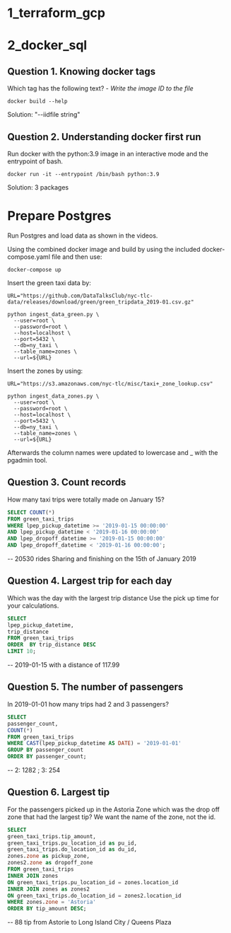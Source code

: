 # 1_terraform_gcp
# 2_docker_sql

## Question 1. Knowing docker tags

Which tag has the following text? - *Write the image ID to the file* 


```docker build --help```

Solution: "--iidfile string"


## Question 2. Understanding docker first run 

Run docker with the python:3.9 image in an interactive mode and the entrypoint of bash.

```docker run -it --entrypoint /bin/bash python:3.9```

Solution: 3 packages

# Prepare Postgres

Run Postgres and load data as shown in the videos. 

Using the combined docker image and build by using the included docker-compose.yaml file and then use:

```docker-compose up```

Insert the green taxi data by:
```
URL="https://github.com/DataTalksClub/nyc-tlc-data/releases/download/green/green_tripdata_2019-01.csv.gz"

python ingest_data_green.py \
  --user=root \
  --password=root \
  --host=localhost \
  --port=5432 \
  --db=ny_taxi \
  --table_name=zones \
  --url=${URL}
```

Insert the zones by using:

```
URL="https://s3.amazonaws.com/nyc-tlc/misc/taxi+_zone_lookup.csv"

python ingest_data_zones.py \
  --user=root \
  --password=root \
  --host=localhost \
  --port=5432 \
  --db=ny_taxi \
  --table_name=zones \
  --url=${URL}
```

Afterwards the column names were updated to lowercase and _ with the pgadmin tool.

## Question 3. Count records 

How many taxi trips were totally made on January 15?
```sql
SELECT COUNT(*)
FROM green_taxi_trips
WHERE lpep_pickup_datetime >= '2019-01-15 00:00:00' 
AND lpep_pickup_datetime < '2019-01-16 00:00:00'
AND lpep_dropoff_datetime >= '2019-01-15 00:00:00'
AND lpep_dropoff_datetime < '2019-01-16 00:00:00';
```

-- 20530 rides Sharing and finishing on the 15th of January 2019

## Question 4. Largest trip for each day

Which was the day with the largest trip distance
Use the pick up time for your calculations.

```sql
SELECT
lpep_pickup_datetime,
trip_distance
FROM green_taxi_trips
ORDER  BY trip_distance DESC
LIMIT 10;
```

-- 2019-01-15 with a distance of 117.99

## Question 5. The number of passengers

In 2019-01-01 how many trips had 2 and 3 passengers?

```sql
SELECT
passenger_count,
COUNT(*)
FROM green_taxi_trips
WHERE CAST(lpep_pickup_datetime AS DATE) = '2019-01-01'
GROUP BY passenger_count
ORDER BY passenger_count;
```

-- 2: 1282 ; 3: 254


## Question 6. Largest tip

For the passengers picked up in the Astoria Zone which was the drop off zone that had the largest tip?
We want the name of the zone, not the id.

```sql
SELECT
green_taxi_trips.tip_amount,
green_taxi_trips.pu_location_id as pu_id,
green_taxi_trips.do_location_id as du_id,
zones.zone as pickup_zone,
zones2.zone as dropoff_zone
FROM green_taxi_trips
INNER JOIN zones
ON green_taxi_trips.pu_location_id = zones.location_id
INNER JOIN zones as zones2
ON green_taxi_trips.do_location_id = zones2.location_id
WHERE zones.zone = 'Astoria'
ORDER BY tip_amount DESC;
```

-- 88 tip from Astorie to Long Island City /  Queens Plaza
